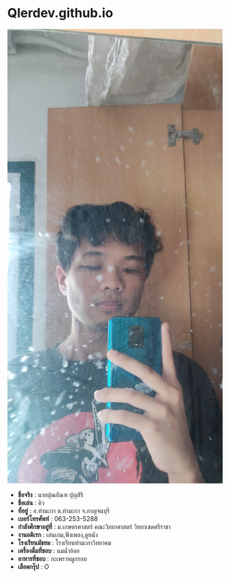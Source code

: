 # Qlerdev.github.io

![alt text](/img/IMG_20241024_214443.jpg)

- **ชื่อจริง**   : นายปุณกัณฑ ปุญสิริ
- **ชื่อเล่น**   : คิว
- **ที่อยู่**     : อ.ท่ามะกา ต.ท่ามะกา จ.กาญจนบุรี
- **เบอร์โทรศัพท์**    : 063-253-5288
- **กำลังศึกษาอยู่ที่**  : ม.เกษตรศาสตร์ คณะวิทยาศาสตร์ วิทยาเขตศรีราชา 
- **งานอดิเรก**      : เล่นเกม,ฟังเพลง,ดูหนัง
- **โรงเรียนมัธยม**   : โรงเรียนท่ามะกาวิทยาคม
- **เครื่องดื่มที่ชอบ**  : นมน้ำอ้อย
- **อาหารที่ชอบ**    : กะเพราหมูกรอบ
- **เลือดกรุ๊ป**       : O
